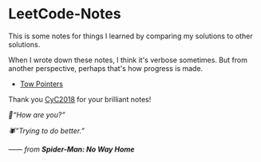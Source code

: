 # LeetCode-Notes
This is some notes for things I learned by comparing my solutions to other solutions.

When I wrote down these notes, I think it's verbose sometimes. But from another perspective, perhaps that's how progress is made.



* [Tow Pointers](https://github.com/Pasxsenger/LeetCode-Notes/blob/main/Two%20Pointers.md)



Thank you [CyC2018](https://github.com/CyC2018/CS-Notes/blob/master/notes/Leetcode%20%E9%A2%98%E8%A7%A3%20-%20%E7%9B%AE%E5%BD%95.md) for your brilliant notes!





*🐙“How are you?”*

*🕷️”Trying to do better.”*

*—— from **Spider-Man: No Way Home***
